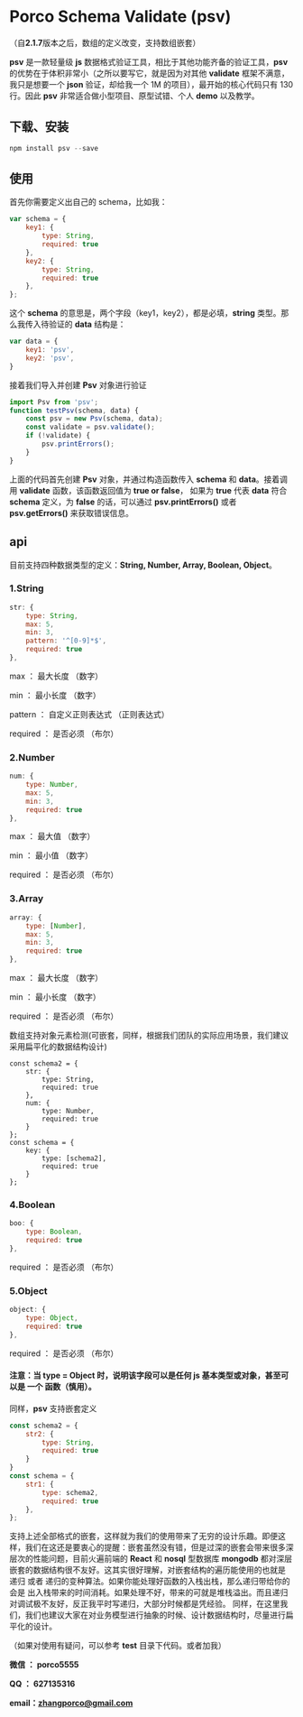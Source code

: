 # Porco Schema Validate (psv)
（自**2.1.7**版本之后，数组的定义改变，支持数组嵌套）

**psv** 是一款轻量级 **js** 数据格式验证工具，相比于其他功能齐备的验证工具，**psv** 的优势在于体积非常小（之所以要写它，就是因为对其他 **validate** 框架不满意，我只是想要一个 **json** 验证，却给我一个 1M 的项目），最开始的核心代码只有 130 行。因此 **psv** 非常适合做小型项目、原型试错、个人 **demo** 以及教学。

## 下载、安装

```javascript
npm install psv --save
```

## 使用
首先你需要定义出自己的 schema，比如我：

```javascript
var schema = {
    key1: {
        type: String,
        required: true
    },
    key2: {
        type: String,
        required: true
    },
};
```
这个 **schema** 的意思是，两个字段（key1，key2），都是必填，**string** 类型。那么我传入待验证的 **data** 结构是：

```javascript
var data = {
    key1: 'psv',
    key2: 'psv',
}
```
接着我们导入并创建 **Psv** 对象进行验证

```javascript
import Psv from 'psv';
function testPsv(schema, data) {
	const psv = new Psv(schema, data);
	const validate = psv.validate();
	if (!validate) {
		psv.printErrors();
	}
}
```
上面的代码首先创建 **Psv** 对象，并通过构造函数传入 **schema** 和 **data**。接着调用 **validate** 函数，该函数返回值为 **true or false**，
如果为 **true** 代表 **data** 符合 **schema** 定义，为 **false** 的话，可以通过 **psv.printErrors()** 或者 **psv.getErrors()** 来获取错误信息。

## api
目前支持四种数据类型的定义：**String, Number, Array, Boolean, Object**。

### 1.String

```javascript
str: {
    type: String,
    max: 5,
    min: 3,
    pattern: '^[0-9]*$',
    required: true
},
```
max ： 最大长度 （数字）

min ： 最小长度 （数字）

pattern ： 自定义正则表达式 （正则表达式）

required ： 是否必须 （布尔）

### 2.Number

```javascript
num: {
    type: Number,
    max: 5,
    min: 3,
    required: true
},
```

max ： 最大值 （数字）

min ： 最小值 （数字）

required ： 是否必须 （布尔）

### 3.Array

```javascript
array: {
    type: [Number],
    max: 5,
    min: 3,
    required: true
},
```

max ： 最大长度 （数字）

min ： 最小长度 （数字）

required ： 是否必须 （布尔）

数组支持对象元素检测(可嵌套，同样，根据我们团队的实际应用场景，我们建议采用扁平化的数据结构设计)

```
const schema2 = {
    str: {
        type: String,
        required: true
    },
    num: {
        type: Number,
        required: true
    }
};
const schema = {
    key: {
        type: [schema2],
        required: true
    }
};
```

### 4.Boolean

```javascript
boo: {
    type: Boolean,
    required: true
},
```

required ： 是否必须 （布尔）

### 5.Object

```javascript
object: {
    type: Object,
    required: true
},
```

required ： 是否必须 （布尔）

#### 注意：当 type = Object 时，说明该字段可以是任何 js 基本类型或对象，甚至可以是 一个 函数（慎用）。

同样，**psv** 支持嵌套定义

```javascript
const schema2 = {
    str2: {
        type: String,
        required: true
    }
}
const schema = {
    str1: {
        type: schema2,
        required: true
    },
};
```
支持上述全部格式的嵌套，这样就为我们的使用带来了无穷的设计乐趣。即便这样，我们在这还是要衷心的提醒：嵌套虽然没有错，但是过深的嵌套会带来很多深层次的性能问题，目前火遍前端的 **React** 和 **nosql** 型数据库 **mongodb** 都对深层嵌套的数据结构很不友好。这其实很好理解，对嵌套结构的遍历能使用的也就是 递归 或者 递归的变种算法。如果你能处理好函数的入栈出栈，那么递归带给你的会是 出入栈带来的时间消耗。如果处理不好，带来的可就是堆栈溢出。而且递归对调试极不友好，反正我平时写递归，大部分时候都是凭经验。
同样，在这里我们，我们也建议大家在对业务模型进行抽象的时候、设计数据结构时，尽量进行扁平化的设计。

（如果对使用有疑问，可以参考 **test** 目录下代码。或者加我）

**微信 ： porco5555**

**QQ ： 627135316**

**email：zhangporco@gmail.com**